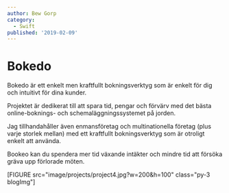 ```yaml
---
author: Bew Gorp
category:
  - Swift
published: '2019-02-09'
---
```


# Bokedo

Bokedo är ett enkelt men kraftfullt bokningsverktyg som är enkelt för dig och intuitivt för dina kunder.

Projektet är dedikerat till att spara tid, pengar och förvärv med det bästa online-boknings- och schemaläggningssystemet på jorden.

Jag tillhandahåller även enmansföretag och multinationella företag (plus varje storlek mellan) med ett kraftfullt bokningsverktyg som är otroligt enkelt att använda.

Bookeo kan du spendera mer tid växande intäkter och mindre tid att försöka gräva upp förlorade möten.

[FIGURE src="image/projects/project4.jpg?w=200&h=100" class="py-3 blogImg"]